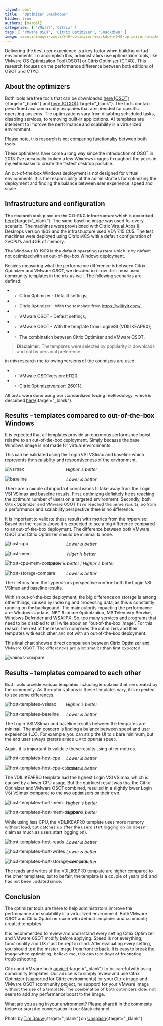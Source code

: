 ```yaml
---
layout: post
title:  "Optimizer Smackdown"
hidden: true
authors: [marcel]
categories: [ 'VMware','Citrix' ]
tags: [ 'VMware OSOT', 'Citrix Optimizer', 'Smackdown' ]
image: assets/images/posts/048-optimizer-smackdown/048-optimizer-smackdown-feature-image.png
---
```

Delivering the best user experience is a key factor when building virtual environments. To accomplish this, administrators use optimization tools, like VMware OS Optimization Tool (OSOT) or Citrix Optimizer (CTXO). This research focuses on the performance difference between both editions of OSOT and CTXO. 

## About the optimizers
Both tools are free tools that can be downloaded [here (OSOT)](https://flings.vmware.com/vmware-os-optimization-tool){:target="_blank"} and [here (CTXO)](https://support.citrix.com/article/CTX224676){:target="_blank"}. The tools contain predefined and community templates that are intended for specific operating systems. The optimizations vary from disabling scheduled tasks, disabling services, to removing built-in applications. All templates are intendent to improve the performance and scalability in a virtualized environment. 

Please note, this research is not comparing functionality between both tools. 

These optimizers have come a long way since the introduction of OSOT in 2013. I’ve personally broken a few Windows images throughout the years in my enthusiasm to create the fastest desktop possible.  

An out-of-the-box Windows deployment is not designed for virtual environments. It is the responsibility of the administrators for optimizing the deployment and finding the balance between user experience, speed and scale.  

## Infrastructure and configuration 
The research took place on the GO-EUC infrastructure which is described [here]({{site.baseurl}}/architecture-and-hardware-setup-overview-2018){:target="_blank"}. The same baseline image was used for every scenario. The machines were provisioned with Citrix Virtual Apps & Desktops version 1909 and the infrastructure used VDA 7.15 CU5. The test machines were deployed using Citrix MCS with a default configuration of 2vCPU’s and 4GB of memory. 

The Windows 10 1909 is the default operating system which is by default not optimized with an out-of-the-box Windows deployment.  

Besides measuring what the performance difference is between Citrix Optimizer and VMware OSOT, we decided to throw their most used community templates in the mix as well. The following scenarios are defined: 

- * Citrix Optimizer - Default settings; 
- * Citrix Optimizer - With the template from https://wilkyit.com/; 
- * VMware OSOT - Default settings; 
- * VMware OSOT - With the template from LoginVSI (VDILIKEAPRO); 
- * The combination between Citrix Optimizer and VMware OSOT. 

> <b>Disclaimer</b>: The templates were selected by popularity in downloads and not by personal preference. 

In this research the following versions of the optimizers are used: 

- * VMware OSOTversion: b1120; 
- * Citrix Optimizerversion: 260118. 

All tests were done using our standardized testing methodology, which is described [here]({{site.baseurl}}/insight-in-the-testing-methodology){:target="_blank"}. 

## Results – templates compared to out-of-the-box Windows 
It is expected that all templates provide an enormous performance boost relative to an out-of-the-box deployment. Simply because the base Windows image is not made for virtual environments. 

 
This can be validated using the Login VSI VSImax and baseline which represents the scalability and responsiveness of the environment. 

 ![vsimax]({{site.baseurl}}/assets/images/posts/048-optimizer-smackdown/048-optimizer-smackdown-*.png)
<p align="center" style="margin-top: -30px;" >
  <i>Higher is better</i>
</p>

 ![baseline]({{site.baseurl}}/assets/images/posts/048-optimizer-smackdown/048-optimizer-smackdown-*.png)
<p align="center" style="margin-top: -30px;" >
  <i>Lower is better</i>
</p>

There are a couple of important conclusions to take away from the Login VSI VSImax and baseline results. First, optimizing definitely helps reaching the optimum number of users on a targeted environment. Secondly, both Citrix Optimizer and VMware OSOT have reached the same results, so from a performance and scalability perspective there is no difference. 

It is important to validate these results with metrics from the hypervisor. Based on the results above it is expected to see a big difference compared to an out-of-the-box deployment. The difference between both VMware OSOT and Citrix Optimizer should be minimal to none. 

![host-cpu]({{site.baseurl}}/assets/images/posts/048-optimizer-smackdown/048-optimizer-smackdown-*.png)
<p align="center" style="margin-top: -30px;" >
  <i>Lower is better</i>
</p>

![host-mem]({{site.baseurl}}/assets/images/posts/048-optimizer-smackdown/048-optimizer-smackdown-*.png)
<p align="center" style="margin-top: -30px;" >
  <i>Higer is better</i>
</p>

![host-cpu-mem-compare]({{site.baseurl}}/assets/images/posts/048-optimizer-smackdown/048-optimizer-smackdown-*.png)
<p align="center" style="margin-top: -30px;" >
  <i>Lower is better / Higher is better </i>
</p>

![host-storage-compare]({{site.baseurl}}/assets/images/posts/048-optimizer-smackdown/048-optimizer-smackdown-*.png)
<p align="center" style="margin-top: -30px;" >
  <i>Lower is better</i>
</p>

The metrics from the hypervisors perspective confirm both the Login VSI VSImax and baseline results.  

With an out-of-the-box deployment, the big difference on storage is among other things, caused by indexing and processing data, as this is constantly running on the background. The main culprits impacting the performance are: Windows Update, .NET Runtime Optimization, MS Telemetry Service, Windows Defender and WSAPPX. So, too many services and programs that need to be disabled to still write about an “out-of-the-box image”. For this reason, the rest of the research compares the optimizers and their templates with each other and not with an out-of-the-box deployment. 

This final chart shows a direct comparison between Citrix Optimizer and VMware OSOT. The differences are a lot smaller than first expected. 

![various-compare]({{site.baseurl}}/assets/images/posts/048-optimizer-smackdown/048-optimizer-smackdown-*.png)

## Results – templates compared to each other 
Both tools provide various templates including templates that are created by the community. As the optimizations in these templates vary, it is expected to see some differences. 

![host-templates-vsimax]({{site.baseurl}}/assets/images/posts/048-optimizer-smackdown/048-optimizer-smackdown-*.png)
<p align="center" style="margin-top: -30px;" >
  <i>Higher is better</i>
</p>

![host-templates-baseline]({{site.baseurl}}/assets/images/posts/048-optimizer-smackdown/048-optimizer-smackdown-*.png)
<p align="center" style="margin-top: -30px;" >
  <i>Lower is better</i>
</p>

The Login VSI VSImax and baseline results between the templates are minimal. The main concern is finding a balance between speed and user experience (UX). For example, you can strip the UI to a bare minimum, but the end user always prefers a nice UX to optimal speed.  

Again, it is important to validate these results using other metrics. 

![host-templates-host-cpu]({{site.baseurl}}/assets/images/posts/048-optimizer-smackdown/048-optimizer-smackdown-*.png)
<p align="center" style="margin-top: -30px;" >
  <i>Lower is better</i>
</p>

![host-templates-host-cpu-compare]({{site.baseurl}}/assets/images/posts/048-optimizer-smackdown/048-optimizer-smackdown-*.png)
<p align="center" style="margin-top: -30px;" >
  <i>Lower is better</i>
</p>

The VDILIKEAPRO template had the highest Login VSI VSImax, which is caused by a lower CPU usage. But the quirkiest result was that the Citrix Optimizer and VMware OSOT combined, resulted in a slightly lower Login VSI VSImax compared to the two optimizers on their own.  

![host-templates-host-mem]({{site.baseurl}}/assets/images/posts/048-optimizer-smackdown/048-optimizer-smackdown-*.png)
<p align="center" style="margin-top: -30px;" >
  <i>Higher is better</i>
</p>

![host-templates-host-mem-compare]({{site.baseurl}}/assets/images/posts/048-optimizer-smackdown/048-optimizer-smackdown-*.png)
<p align="center" style="margin-top: -30px;" >
  <i>Higher is better</i>
</p>

While using less CPU, the VDILIKEAPRO template uses more memory without load, but catches up after the users start logging on (or doesn’t claim as much as users start logging on). 

![host-templates-host-reads]({{site.baseurl}}/assets/images/posts/048-optimizer-smackdown/048-optimizer-smackdown-*.png)
<p align="center" style="margin-top: -30px;" >
  <i>Lower is better</i>
</p>

![host-templates-host-writes]({{site.baseurl}}/assets/images/posts/048-optimizer-smackdown/048-optimizer-smackdown-*.png)
<p align="center" style="margin-top: -30px;" >
  <i>Lower is better</i>
</p>

![host-templates-host-storage-compare]({{site.baseurl}}/assets/images/posts/048-optimizer-smackdown/048-optimizer-smackdown-*.png)
<p align="center" style="margin-top: -30px;" >
  <i>Lower is better</i>
</p>

The reads and writes of the VDILIKEPRO template are higher compared to the other templates, but to be fair, the template is a couple of years old, and has not been updated since. 

## Conclusion
The optimizer tools are there to help administrators improve the performance and scalability in a virtualized environment. Both VMware OSOT and Citrix Optimizer come with default templates and community created templates. 

It is recommended to review and understand every setting Citrix Optimizer and VMware OSOT modify before applying. Speed is not everything; functionality and UX must be kept in mind. After evaluating every setting, you should test the master image from front to back. It is easy to break the image when optimizing, believe me, this can take days of frustrating troubleshooting. 

Citrix and VMware both [advice](https://communities.vmware.com/thread/616245){:target="_blank"} to be careful with using community templates. Our advice is to simply review and use Citrix Optimizer (supported for Citrix environments) for your Citrix image and VMware OSOT (community project, no support) for your VMware image without the use of a template. The combination of both optimizers does not seem to add any performance boost to the image. 

What are you using in your environment? Please share it in the comments below or start the conversation in our Slack channel. 

Photo by [Tim Gouw](https://unsplash.com/@punttim?utm_source=unsplash&utm_medium=referral&utm_content=creditCopyText){:target="_blank"} on [Unsplash](https://unsplash.com/s/photos/sprint?utm_source=unsplash&utm_medium=referral&utm_content=creditCopyText){:target="_blank"}